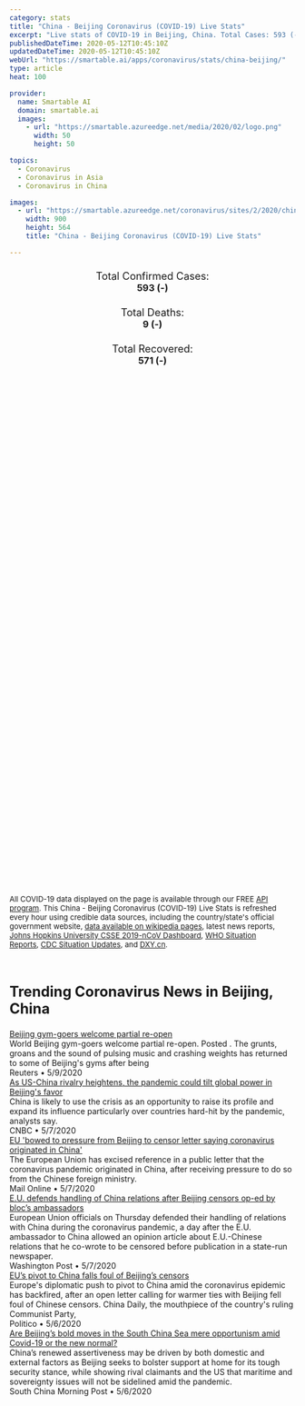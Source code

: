 ```yaml
---
category: stats
title: "China - Beijing Coronavirus (COVID-19) Live Stats"
excerpt: "Live stats of COVID-19 in Beijing, China. Total Cases: 593 (-), Deaths: 9 (-), Recoveries: 571(-)."
publishedDateTime: 2020-05-12T10:45:10Z
updatedDateTime: 2020-05-12T10:45:10Z
webUrl: "https://smartable.ai/apps/coronavirus/stats/china-beijing/"
type: article
heat: 100

provider:
  name: Smartable AI
  domain: smartable.ai
  images:
    - url: "https://smartable.azureedge.net/media/2020/02/logo.png"
      width: 50
      height: 50

topics:
  - Coronavirus
  - Coronavirus in Asia
  - Coronavirus in China

images:
  - url: "https://smartable.azureedge.net/coronavirus/sites/2/2020/china-beijing.jpg"
    width: 900
    height: 564
    title: "China - Beijing Coronavirus (COVID-19) Live Stats"

---
```

<div class="total-stats" style="text-align: center;">
    <h3>
	    <div style="font-size: 18px; font-weight: 400;">Total Confirmed Cases:</div>
	    593 (-)
    </h3>
    <h3>
	    <div style="font-size: 18px; font-weight: 400;">Total Deaths:</div>
	    9 (-)
    </h3>
    <h3>
	    <div style="font-size: 18px; font-weight: 400;">Total Recovered:</div>
	    571 (-)
    </h3>
</div>

<script type="text/javascript" src="https://www.gstatic.com/charts/loader.js"></script>

<div id="time_series_chart" style="width: 100%; height: 400px;"></div>
<script type="text/javascript">
  google.charts.load('current', {'packages':['corechart']});
  google.charts.setOnLoadCallback(drawChart);
  function drawChart() {
    var data = google.visualization.arrayToDataTable([
      ['Date', 'Total Cases', 'Total Deaths', 'Total Recovered'],
      ['1/22/2020', 14, 0, 0],['1/23/2020', 22, 0, 0],['1/24/2020', 36, 0, 1],['1/25/2020', 41, 0, 2],['1/26/2020', 68, 0, 2],['1/27/2020', 80, 1, 2],['1/28/2020', 91, 1, 4],['1/29/2020', 111, 1, 4],['1/30/2020', 114, 1, 4],['1/31/2020', 139, 1, 5],['2/1/2020', 168, 1, 9],['2/2/2020', 191, 1, 9],['2/3/2020', 212, 1, 12],['2/4/2020', 228, 1, 23],['2/5/2020', 253, 1, 24],['2/6/2020', 274, 1, 31],['2/7/2020', 297, 1, 33],['2/8/2020', 315, 2, 34],['2/9/2020', 326, 2, 37],['2/10/2020', 337, 2, 44],['2/11/2020', 342, 3, 48],['2/12/2020', 352, 3, 56],['2/13/2020', 366, 3, 69],['2/14/2020', 372, 3, 80],['2/15/2020', 375, 4, 98],['2/16/2020', 380, 4, 108],['2/17/2020', 381, 4, 114],['2/18/2020', 387, 4, 122],['2/19/2020', 393, 4, 145],['2/20/2020', 395, 4, 153],['2/21/2020', 396, 4, 169],['2/22/2020', 399, 4, 178],['2/23/2020', 399, 4, 189],['2/24/2020', 399, 4, 198],['2/25/2020', 400, 4, 215],['2/26/2020', 400, 4, 235],['2/27/2020', 410, 5, 248],['2/28/2020', 410, 7, 257],['2/29/2020', 411, 8, 271],['3/1/2020', 413, 8, 276],['3/2/2020', 414, 8, 282],['3/3/2020', 414, 8, 288],['3/4/2020', 418, 8, 297],['3/5/2020', 418, 8, 297],['3/6/2020', 422, 8, 299],['3/7/2020', 426, 8, 303],['3/8/2020', 428, 8, 308],['3/9/2020', 428, 8, 315],['3/10/2020', 429, 8, 320],['3/11/2020', 435, 8, 326],['3/12/2020', 435, 8, 334],['3/13/2020', 437, 8, 349],['3/14/2020', 442, 8, 353],['3/15/2020', 446, 8, 358],['3/16/2020', 456, 8, 368],['3/17/2020', 469, 8, 378],['3/18/2020', 480, 8, 380],['3/19/2020', 491, 8, 385],['3/20/2020', 504, 8, 396],['3/21/2020', 514, 8, 400],['3/22/2020', 522, 8, 400],['3/23/2020', 537, 8, 401],['3/24/2020', 558, 8, 401],['3/25/2020', 565, 8, 403],['3/26/2020', 566, 8, 406],['3/27/2020', 572, 8, 409],['3/28/2020', 576, 8, 411],['3/29/2020', 577, 8, 412],['3/30/2020', 580, 8, 416],['3/31/2020', 580, 8, 418],['4/1/2020', 582, 8, 424],['4/2/2020', 582, 8, 424],['4/3/2020', 582, 8, 424],['4/4/2020', 582, 8, 424],['4/5/2020', 582, 8, 424],['4/6/2020', 582, 8, 424],['4/7/2020', 582, 8, 424],['4/8/2020', 582, 8, 424],['4/9/2020', 582, 8, 424],['4/10/2020', 589, 8, 474],['4/11/2020', 589, 8, 479],['4/12/2020', 589, 8, 479],['4/13/2020', 589, 8, 491],['4/14/2020', 590, 8, 495],['4/15/2020', 593, 8, 503],['4/16/2020', 593, 8, 511],['4/17/2020', 593, 8, 511],['4/18/2020', 593, 8, 511],['4/19/2020', 593, 8, 514],['4/20/2020', 593, 8, 516],['4/21/2020', 593, 8, 518],['4/22/2020', 593, 8, 522],['4/23/2020', 593, 8, 524],['4/24/2020', 593, 8, 524],['4/25/2020', 593, 8, 525],['4/26/2020', 593, 9, 525],['4/27/2020', 593, 9, 536],['4/28/2020', 593, 9, 538],['4/29/2020', 593, 9, 542],['4/30/2020', 593, 9, 547],['5/1/2020', 593, 9, 547],['5/2/2020', 593, 9, 547],['5/3/2020', 593, 9, 553],['5/4/2020', 593, 9, 554],['5/5/2020', 593, 9, 555],['5/6/2020', 593, 9, 557],['5/7/2020', 593, 9, 560],['5/8/2020', 593, 9, 560],['5/9/2020', 593, 9, 565],['5/10/2020', 593, 9, 568],['5/11/2020', 593, 9, 571],['5/12/2020', 593, 9, 571],
    ]);
    var options = {
      curveType: 'none',
      chartArea: {'width': '80%', 'height': '80%'},
      legend: { position: 'top' },
      lineWidth: 5,
      colors: ['#f60109', '#444444', '#81B71F']
    };
    var chart = new google.visualization.LineChart(document.getElementById('time_series_chart'));
    chart.draw(data, options);
  }
</script>

<div id="geo_chart" style="width: 100%; height: 500px;"></div>
<script type="text/javascript">
  google.charts.load('current', {
    'packages':['geochart'],
    'mapsApiKey': 'AIzaSyDk1HhVhLaveyKrUhhHZ5YwzIpEcbdal6U'
  });
  google.charts.setOnLoadCallback(drawRegionsMap);
  function drawRegionsMap() {
    var data = google.visualization.arrayToDataTable([
      ['Location', 'Total Cases', 'Total Deaths'],
      ["Beijing Shi", 593, 9]
    ]);
    var options = {
      backgroundColor: {fill:'transparent',stroke:'#FFF' ,strokeWidth:0 }, 
      region: 'CN',
      resolution: 'provinces', 
      legend: 'none',
      colorAxis: {
          colors: ['#FFE2E2', '#f60109']
      }
    };
    var chart = new google.visualization.GeoChart(document.getElementById('geo_chart'));
    chart.draw(data, options);
  };
</script>



<span style="font-size: 13px">All COVID-19 data displayed on the page is available through our FREE <a href="https://developer.smartable.ai">API program</a>. This China - Beijing Coronavirus (COVID-19) Live Stats is refreshed every hour using credible data sources, including the country/state's official government website, <a href="https://en.wikipedia.org/wiki/2019%E2%80%9320_coronavirus_pandemic" target="_blank">data available on wikipedia pages</a>, latest news reports, <a href="https://systems.jhu.edu/research/public-health/ncov/" target="_blank">Johns Hopkins University CSSE 2019-nCoV Dashboard</a>, <a href="https://www.who.int/emergencies/diseases/novel-coronavirus-2019/situation-reports" target="_blank">WHO Situation Reports</a>, <a href="https://www.cdc.gov/coronavirus/2019-ncov/index.html" target="_blank">CDC Situation Updates</a>, and <a href="https://ncov.dxy.cn/ncovh5/view/pneumonia" target="_blank">DXY.cn</a>.</span>


<h2 id="news" class="center" style="margin-top: 60px; font-size: 25px;">Trending Coronavirus News in Beijing, China</h2>
<div class="row">
<div class="col-md-6 col-sm-12">
  <div class="content-card">
	<a href="https://www.reuters.com/video/watch/beijing-gym-goers-welcome-partial-re-ope-id712758043"><div class="card-image" style="background-image: url(https://static.reuters.com/resources/r/?d=20200509&i=OVCD7SINF&r=OVCD7SINF&t=2)"></div></a>
	<div class="content">
		<div class="card-title"><a href="https://www.reuters.com/video/watch/beijing-gym-goers-welcome-partial-re-ope-id712758043">Beijing gym-goers welcome partial re-open</a></div>
		<div class="card-excerpt">World Beijing gym-goers welcome partial re-open. Posted . The grunts, groans and the sound of pulsing music and crashing weights has returned to some of Beijing's gyms after being</div>
		<div class="card-meta">
			<span class="card-provider">Reuters</span> • <span class="card-date">5/9/2020</span>
		</div>
	</div>
  </div>
</div>
<div class="col-md-6 col-sm-12">
  <div class="content-card">
	<a href="https://www.cnbc.com/2020/05/08/coronavirus-us-china-tensions-increase-beijing-seeks-more-influence.html"><div class="card-image" style="background-image: url(https://image.cnbcfm.com/api/v1/image/105280924-GettyImages-871867102.jpg?v=1576263103)"></div></a>
	<div class="content">
		<div class="card-title"><a href="https://www.cnbc.com/2020/05/08/coronavirus-us-china-tensions-increase-beijing-seeks-more-influence.html">As US-China rivalry heightens, the pandemic could tilt global power in Beijing's favor</a></div>
		<div class="card-excerpt">China is likely to use the crisis as an opportunity to raise its profile and expand its influence particularly over countries hard-hit by the pandemic, analysts say.</div>
		<div class="card-meta">
			<span class="card-provider">CNBC</span> • <span class="card-date">5/7/2020</span>
		</div>
	</div>
  </div>
</div>
<div class="col-md-6 col-sm-12">
  <div class="content-card">
	<a href="https://www.dailymail.co.uk/news/article-8299237/EU-bowed-pressure-Beijing-censor-letter-saying-coronavirus-originated-China.html"><div class="card-image" style="background-image: url(https://i.dailymail.co.uk/1s/2020/05/08/02/28141238-0-image-a-107_1588900606517.jpg)"></div></a>
	<div class="content">
		<div class="card-title"><a href="https://www.dailymail.co.uk/news/article-8299237/EU-bowed-pressure-Beijing-censor-letter-saying-coronavirus-originated-China.html">EU 'bowed to pressure from Beijing to censor letter saying coronavirus originated in China'</a></div>
		<div class="card-excerpt">The European Union has excised reference in a public letter that the coronavirus pandemic originated in China, after receiving pressure to do so from the Chinese foreign ministry.</div>
		<div class="card-meta">
			<span class="card-provider">Mail Online</span> • <span class="card-date">5/7/2020</span>
		</div>
	</div>
  </div>
</div>
<div class="col-md-6 col-sm-12">
  <div class="content-card">
	<a href="https://www.washingtonpost.com/world/europe/eu-defends-handling-of-china-relations-after-beijing-censors-op-ed-by-blocs-ambassadors/2020/05/07/fd2ac638-9066-11ea-9322-a29e75effc93_story.html"><div class="card-image" style="background-image: url(https://www.washingtonpost.com/resizer/kLgPsdfqRahC90YIHIyjkZxwZN8=/1440x0/smart/arc-anglerfish-washpost-prod-washpost.s3.amazonaws.com/public/BDOJ6MEQPEI6VHRDNEKO4QIKL4.jpg)"></div></a>
	<div class="content">
		<div class="card-title"><a href="https://www.washingtonpost.com/world/europe/eu-defends-handling-of-china-relations-after-beijing-censors-op-ed-by-blocs-ambassadors/2020/05/07/fd2ac638-9066-11ea-9322-a29e75effc93_story.html">E.U. defends handling of China relations after Beijing censors op-ed by bloc’s ambassadors</a></div>
		<div class="card-excerpt">European Union officials on Thursday defended their handling of relations with China during the coronavirus pandemic, a day after the E.U. ambassador to China allowed an opinion article about E.U.-Chinese relations that he co-wrote to be censored before publication in a state-run newspaper.</div>
		<div class="card-meta">
			<span class="card-provider">Washington Post</span> • <span class="card-date">5/7/2020</span>
		</div>
	</div>
  </div>
</div>
<div class="col-md-6 col-sm-12">
  <div class="content-card">
	<a href="https://www.politico.com/news/2020/05/06/china-censors-european-union-241900"><div class="card-image" style="background-image: url(https://static.politico.com/9e/7f/34c1186143a3bdcc114e3bd4f953/webp.net-resizeimage%20(12).jpg)"></div></a>
	<div class="content">
		<div class="card-title"><a href="https://www.politico.com/news/2020/05/06/china-censors-european-union-241900">EU’s pivot to China falls foul of Beijing’s censors</a></div>
		<div class="card-excerpt">Europe's diplomatic push to pivot to China amid the coronavirus epidemic has backfired, after an open letter calling for warmer ties with Beijing fell foul of Chinese censors. China Daily, the mouthpiece of the country's ruling Communist Party,</div>
		<div class="card-meta">
			<span class="card-provider">Politico</span> • <span class="card-date">5/6/2020</span>
		</div>
	</div>
  </div>
</div>
<div class="col-md-6 col-sm-12">
  <div class="content-card">
	<a href="https://www.scmp.com/comment/opinion/article/3082931/are-beijings-bold-moves-south-china-sea-mere-opportunism-amid-covid"><div class="card-image" style="background-image: url(https://cdn.i-scmp.com/sites/default/files/styles/og_image_scmp_coronavirus_opinion/public/d8/images/methode/2020/05/07/c393cac4-8ea8-11ea-a674-527cfdef49ee_image_hires_093835.JPG?itok=oo1IkGV3&v=1588815522)"></div></a>
	<div class="content">
		<div class="card-title"><a href="https://www.scmp.com/comment/opinion/article/3082931/are-beijings-bold-moves-south-china-sea-mere-opportunism-amid-covid">Are Beijing’s bold moves in the South China Sea mere opportunism amid Covid-19 or the new normal?</a></div>
		<div class="card-excerpt">China’s renewed assertiveness may be driven by both domestic and external factors as Beijing seeks to bolster support at home for its tough security stance, while showing rival claimants and the US that maritime and sovereignty issues will not be sidelined amid the pandemic.</div>
		<div class="card-meta">
			<span class="card-provider">South China Morning Post</span> • <span class="card-date">5/6/2020</span>
		</div>
	</div>
  </div>
</div>

</div>

